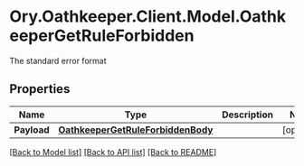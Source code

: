 # Ory.Oathkeeper.Client.Model.OathkeeperGetRuleForbidden
The standard error format
## Properties

Name | Type | Description | Notes
------------ | ------------- | ------------- | -------------
**Payload** | [**OathkeeperGetRuleForbiddenBody**](OathkeeperGetRuleForbiddenBody.md) |  | [optional] 

[[Back to Model list]](../README.md#documentation-for-models) [[Back to API list]](../README.md#documentation-for-api-endpoints) [[Back to README]](../README.md)

